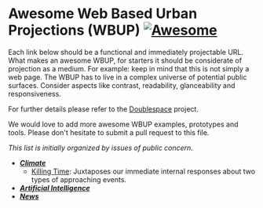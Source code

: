 # Awesome Web Based Urban Projections (WBUP) [![Awesome](https://awesome.re/badge-flat2.svg)](https://awesome.re)

Each link below should be a functional and immediately projectable URL. What makes an awesome WBUP, for starters it should be considerate of projection as a medium. For example: keep in mind that this is not simply a web page. The WBUP has to live in a complex universe of potential public surfaces. Consider aspects like contrast, readability, glanceability and responsiveness.

For further details please refer to the [Doublespace](https://datainpublic.space/) project.

We would love to add more awesome WBUP examples, prototypes and tools. Please don't hesitate to submit a pull request to this file.

*This list is initially organized by issues of public concern.* 

- [***Climate***](#climate-wbup)
  - [Killing Time](https://datainpublic.github.io/killing-time/): Juxtaposes our immediate internal responses about two types of approaching events.
- [***Artificial Intelligence***](#artificial-intelligence-wbup)
- [***News***](#news-wbup)

